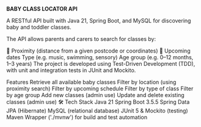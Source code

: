**BABY CLASS LOCATOR API**

A RESTful API built with Java 21, Spring Boot, and MySQL for discovering baby and toddler classes.

The API allows parents and carers to search for classes by:

📍 Proximity (distance from a given postcode or coordinates)
📅 Upcoming dates
Type (e.g. music, swimming, sensory)
Age group (e.g. 0–12 months, 1–3 years)
The project is developed using Test-Driven Development (TDD), with unit and integration tests in JUnit and Mockito.

Features
Retrieve all available baby classes
Filter by location (using proximity search)
Filter by upcoming schedule
Filter by type of class
Filter by age group
Add new classes (admin use)
Update and delete existing classes (admin use)
🛠️ Tech Stack
Java 21
Spring Boot 3.5.5
Spring Data JPA (Hibernate)
MySQL (relational database)
JUnit 5 & Mockito (testing)
Maven Wrapper ('./mvnw') for build and test automation

